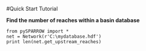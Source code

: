 #Quick Start Tutorial

**Find the number of reaches within a basin database**

```
from pySPARROW import *
net = Network(r'C:\mydatabase.hdf')
print len(net.get_upstream_reaches)
```
